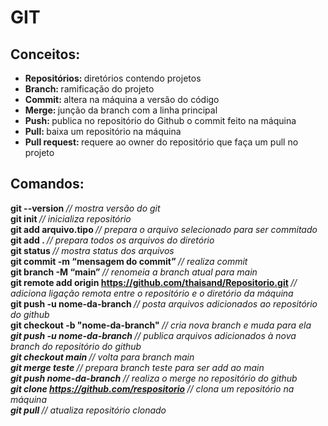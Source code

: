 # GIT 
## Conceitos:
- <b> Repositórios: </b> diretórios contendo projetos  
- <b> Branch: </b> ramificação do projeto 
- <b> Commit: </b> altera na máquina a versão do código  
- <b> Merge: </b> junção da branch com a linha principal 
- <b> Push: </b> publica no repositório do Github o commit feito na máquina
- <b> Pull: </b> baixa um repositório na máquina 
- <b> Pull request: </b> requere ao owner do repositório que faça um pull no projeto

## Comandos: 
<b> git --version </b>                                                    <i> // mostra versão do git  </i> <br>
<b> git init </b>                                                         <i> // inicializa repositório </i> <br>
<b> git add arquivo.tipo </b>                                             <i> // prepara o arquivo selecionado para ser commitado </i> <br>
<b> git add . </b>                                                        <i> // prepara todos os arquivos do diretório </i> <br>
<b> git status </b>                                                       <i> // mostra status dos arquivos </i> <br>
<b> git commit -m “mensagem do commit” </b>                               <i> // realiza commit </i> <br>
<b> git branch -M “main” </b>                                             <i> // renomeia a branch atual para main </i> <br>
<b> git remote add origin https://github.com/thaisand/Repositorio.git </b><i> // adiciona ligação remota entre o repositório e o diretório da máquina </i><br>
<b> git push -u nome-da-branch </b>                                       <i> // posta arquivos adicionados ao repositório do github </i> <br>
<b> git checkout -b "nome-da-branch"  </b>                                <i> // cria nova branch e muda para ela <br>
<b> git push -u nome-da-branch  </b>                                      <i> // publica arquivos adicionados à nova branch do repositório do github </i>   
<b> git checkout main </b>                                                <i> // volta para branch main </i> <br>
<b> git merge teste    </b>                                               <i> // prepara branch teste para ser add ao main </i> <br>
<b> git push nome-da-branch    </b>                                       <i> // realiza o merge no repositório do github </i> <br>
<b> git clone https://github.com/respositorio  </b>                       <i> // clona um repositório na máquina </i> <br>
<b> git pull   </b>                                                       <i> // atualiza repositório clonado </i> <br>
